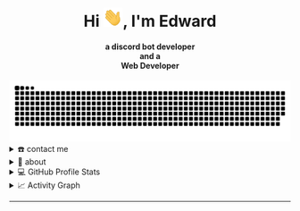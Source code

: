 <div align="center">
<h1 align="center">Hi <img width="35" src="https://github.com/1999AZZAR/1999AZZAR/blob/main/resources/img/waving.gif">, I'm Edward</h1>
<h4 align="center">a discord bot developer<br>and a<br>Web Developer</h4>
</div>

<div align="center">
  <a href="https://1999azzar.github.io/1999AZZAR/">
  <img  src="https://github.com/1999AZZAR/1999AZZAR/blob/main/resources/img/grid-snake.svg"
       alt="snake" /></a>
</div>

<details>
  <summary>☎️ contact me</summary>
<div>
  <samp>
    <h2 align="center">😎 you can reach me by:</h2>
    <p align="center">
      <br/>
      <a href="https://twitter.com/donFabulosu" target="blank"><img align="center"
         src="https://img.shields.io/badge/Twitter-1DA1F2?style=for-the-badge&logo=twitter&logoColor=white"
         alt="fabu" height="30"/></a>
      <a href="https://steamcommunity.com/id/donFabulosu" target="blank"><img align="center"
         src="https://img.shields.io/badge/Steam-000000?style=for-the-badge&logo=steam&logoColor=white"
         alt="fabu" height="30"/></a>
      <a href="https://discord.gg/zMzMpd5cvV" target="blank"><img align="center"
         src="https://img.shields.io/badge/Discord-7289DA?style=for-the-badge&logo=discord&logoColor=white"
         alt="fabu" height="30"/></a>
      <a href="https://www.youtube.com/c/FabulosuNVm" target="blank"><img align="center"
         src="https://img.shields.io/badge/YouTube-FF0000?style=for-the-badge&logo=youtube&logoColor=white"
         alt="fabu" height="30"/></a>
    </p>
  </samp>
</div>
</details>

<details>
  <summary>🧮 about</summary>
<div>
<h2 align="center">🧮 About this Account</h2>
  <p align="center">
  <a href="github.com/Fabulosu" target="blank"><img align="center" 
     src="https://badges.pufler.dev/updated/Fabulosu/Fabulosu?style=for-the-badge&color=ff00b4&logo=github&label=Profile+Updated"
     alt="updated" /></a>
  <a href="github.com/Fabulosu" target="blank"><img align="center" 
     src="https://badges.pufler.dev/repos/Fabulosu/?style=for-the-badge&color=251ee7&logo=github&label=Public+Repos"
     alt="repos" /></a>
 </p>
</div>
</details>

<details> 
  <summary>💻 GitHub Profile Stats</summary>
  <div>
    <h2 align="center"> 📊 Github stats </h2>
      <br/>
        <p align="center">
          <a href="https://github.com/Fabulosu/">
          <img width="49.5%" src="https://github-readme-stats.vercel.app/api?username=Fabulosu&show_icons=true&theme=gruvbox&hide_border=true" />
          <img width="49.5%" src="https://github-readme-streak-stats.herokuapp.com/?user=Fabulosu&theme=gruvbox&hide_border=true" />
          </a>
       </p>
     <br>
  </div>    
</details>

<details>
  <summary>📈 Activity Graph</summary>
  <br/>
  <h2 align="center"> my current activity </h2>
<a href="https://github.com/ashutosh00710/github-readme-activity-graph"><img alt="Edward's Activity Graph" src="https://activity-graph.herokuapp.com/graph/?username=Fabulosu&bg_color=000&color=fff&line=00E676&point=fff&hide_border=true" /></a>
</details>

------
